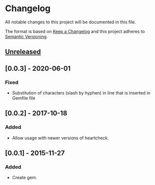 # Changelog
All notable changes to this project will be documented in this file.

The format is based on [Keep a Changelog](http://keepachangelog.com/en/1.0.0/)
and this project adheres to [Semantic Versioning](http://semver.org/spec/v2.0.0.html).

## [Unreleased]

## [0.0.3] - 2020-06-01
### Fixed
-  Substitution of characters (slash by hyphen) in line that is inserted in Gemfile file

## [0.0.2] - 2017-10-18
### Added
- Allow usage with newer versions of heartcheck.

## [0.0.1] - 2015-11-27
### Added
- Create gem.

[Unreleased]: https://github.com/locaweb/heartcheck-resque/compare/master....HEAD
[1.0.0]: https://github.com/locaweb/heartcheck-resque/releases/tag/v0.0.3
